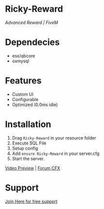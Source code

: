 # **Ricky-Reward**
*Advanced Reward | FiveM*

# Dependecies
- esx/qbcore
- oxmysql

# Features
- Custom UI
- Configurable
- Optimized (0.0ms idle)

# Installation
1. Drag `Ricky-Reward` in your resource folder
2. Execute SQL File
3. Setup config
4. Add `ensure Ricky-Reward` in your server.cfg
5. Start the server.

[Video Preview](https://www.youtube.com/watch?v=u0cNFk9s1P8) | 
[Forum CFX](https://forum.cfx.re/t/release-free-esx-qbcore-advanced-reward-system/5177016)

# Support
[Join Here for free support](https://discord.gg/tHAbhd94vS)
